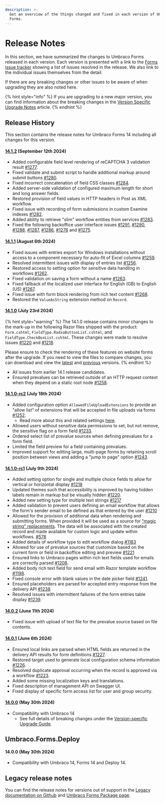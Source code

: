 ```yaml
---
description: >-
  Get an overview of the things changed and fixed in each version of Umbraco
  Forms.
---
```


# Release Notes

In this section, we have summarized the changes to Umbraco Forms released in each version. Each version is presented with a link to the [Forms issue tracker](https://github.com/umbraco/Umbraco.Forms.Issues/issues) showing a list of issues resolved in the release. We also link to the individual issues themselves from the detail.

If there are any breaking changes or other issues to be aware of when upgrading they are also noted here.

{% hint style="info" %}
If you are upgrading to a new major version, you can find information about the breaking changes in the [Version Specific Upgrade Notes](upgrading/version-specific.md) article.
{% endhint %}

## Release History

This section contains the release notes for Umbraco Forms 14 including all changes for this version.

#### [**14.1.2**](https://github.com/umbraco/Umbraco.Forms.Issues/issues?q=is%3Aissue+is%3Aclosed+label%3Arelease%2F14.1.2) **(September 12th 2024)**

* Added configurable field level rendering of reCAPTCHA 3 validation result [#1277](https://github.com/umbraco/Umbraco.Forms.Issues/issues/1277).
* Fixed validate and submit script to handle additional markup around submit buttons [#1280](https://github.com/umbraco/Umbraco.Forms.Issues/issues/1280).
* Fixed incorrect concatenation of field CSS classes [#1284](https://github.com/umbraco/Umbraco.Forms.Issues/issues/1284).
* Added server-side validation of configured maximum length for short and long answer fields.
* Restored provision of field values in HTTP headers in Post as XML workflow.
* Fixed issue with recording of form submissions in custom Examine indexes [#1282](https://github.com/umbraco/Umbraco.Forms.Issues/issues/1282).
* Added ability to retrieve "slim" workflow entities from services [#1283](https://github.com/umbraco/Umbraco.Forms.Issues/issues/1283).
* Fixed the following backoffice user interface issues [#1291](https://github.com/umbraco/Umbraco.Forms.Issues/issues/1291), [#1290](https://github.com/umbraco/Umbraco.Forms.Issues/issues/1290), [#1288](https://github.com/umbraco/Umbraco.Forms.Issues/issues/1288), [#1287](https://github.com/umbraco/Umbraco.Forms.Issues/issues/1287), [#1286](https://github.com/umbraco/Umbraco.Forms.Issues/issues/1286), [#1278](https://github.com/umbraco/Umbraco.Forms.Issues/issues/1278) and [#1275](https://github.com/umbraco/Umbraco.Forms.Issues/issues/1275).

#### [**14.1.1**](https://github.com/umbraco/Umbraco.Forms.Issues/issues?q=is%3Aissue+is%3Aclosed+label%3Arelease%2F14.1.1) **(August 6th 2024)**

* Fixed issues with entries export for Windows installations without access to a component necessary for auto-fit of Excel columns [#1259](https://github.com/umbraco/Umbraco.Forms.Issues/issues/1259).
* Resolved intermittent issues with display of entries list [#1256](https://github.com/umbraco/Umbraco.Forms.Issues/issues/1256).
* Restored access to setting option for sensitive data handling in workflows [#1262](https://github.com/umbraco/Umbraco.Forms.Issues/issues/1262).
* Fixed validation on saving a form without a name [#1263](https://github.com/umbraco/Umbraco.Forms.Issues/issues/1263).
* Fixed fallback of the localized user interface for English (GB) to English (US) [#1267](https://github.com/umbraco/Umbraco.Forms.Issues/issues/1267).
* Fixed issue with form block rendering from rich text content [#1268](https://github.com/umbraco/Umbraco.Forms.Issues/issues/1268).
* Restored the `ValueAsString` extension method on `Record`.

#### [**14.1.0**](https://github.com/umbraco/Umbraco.Forms.Issues/issues?q=is%3Aissue+is%3Aclosed+label%3Arelease%2F14.1.0) **(July 23rd 2024)**

{% hint style="warning" %}
The 14.1.0 release contains minor changes to the mark-up in the following Razor files shipped with the product: `Form.cshtml`, `FieldType.RadioButtonList.cshtml`, and `FieldType.CheckBoxList.cshtml`. These changes were made to resolve issues [#1220](https://github.com/umbraco/Umbraco.Forms.Issues/issues/1220) and [#1218](https://github.com/umbraco/Umbraco.Forms.Issues/issues/1218).

Please ensure to check the rendering of these features on website forms after the upgrade. If you need to view the files to compare changes, you can download and view the [latest](https://our.umbraco.com/FileDownload?id=24343) and [previous](https://our.umbraco.com/FileDownload?id=24339) versions.
{% endhint %}

* All issues from earlier 14.1 release candidates.
* Ensured prevalues can be retrieved outside of an HTTP request context when they depend on a static root node [#1258](https://github.com/umbraco/Umbraco.Forms.Issues/issues/1258).

#### [**14.1.0-rc2**](https://github.com/umbraco/Umbraco.Forms.Issues/issues?q=is%3Aissue+is%3Aclosed+label%3Arelease%2F14.1.0) **(July 18th 2024)**

* Added configuration option `AllowedFileUploadExtensions` to provide an "allow list" of extensions that will be accepted in file uploads via forms [#1252](https://github.com/umbraco/Umbraco.Forms.Issues/issues/1252).
  * Read more about this and related settings [here](developer/configuration/#allowedfileuploadextensions).
* Allowed users without sensitive data permissions to set, but not remove, the sensitive flag on a form field [#1233](https://github.com/umbraco/Umbraco.Forms.Issues/issues/1233).
* Ordered select list of prevalue sources when defining prevalues for a form field.
* Limited the field preview for a field containing prevalues.
* Improved support for editing large, multi-page forms by retaining scroll position between views and adding a "jump to page" option [#1243](https://github.com/umbraco/Umbraco.Forms.Issues/issues/1243).

#### [**14.1.0-rc1**](https://github.com/umbraco/Umbraco.Forms.Issues/issues?q=is%3Aissue+is%3Aclosed+label%3Arelease%2F14.1.0) **(July 9th 2024)**

* Added setting option for single and multiple choice fields to allow for vertical or horizontal display [#1218](https://github.com/umbraco/Umbraco.Forms.Issues/issues/1218)
* Updated themes such that accessibility is improved by having hidden labels remain in markup but be visually hidden [#1220](https://github.com/umbraco/Umbraco.Forms.Issues/issues/1220).
* Added new setting type for multiple text strings [#1217](https://github.com/umbraco/Umbraco.Forms.Issues/issues/1217)
* Added validation to prevent users defining an email workflow that allows the form's sender email to be defined as that entered by the user [#1210](https://github.com/umbraco/Umbraco.Forms.Issues/issues/1210)
* Allowed for the provision of additional data when rendering and submitting forms. When provided it will be used as a source for ["magic string" replacements](magic-strings.md). The data will be associated with the created record and made available for custom logic and update within workflows. [#578](https://github.com/umbraco/Umbraco.Forms.Issues/issues/578)
* Added details of workflow type to edit workflow dialog [#1183](https://github.com/umbraco/Umbraco.Forms.Issues/issues/1183)
* Allowed for use of prevalue sources that customize based on the current form or field in backoffice editing and preview [#1221](https://github.com/umbraco/Umbraco.Forms.Issues/issues/1221)
* Ensured links to Umbraco pages within rich text fields used for emails are correctly parsed [#1208](https://github.com/umbraco/Umbraco.Forms.Issues/issues/1208).
* Added body rich text field for send email with Razor template workflow [#1198](https://github.com/umbraco/Umbraco.Forms.Issues/issues/1198).
* Fixed console error with blank values in the date picker field [#1241](https://github.com/umbraco/Umbraco.Forms.Issues/issues/1241).
* Ensured placeholders are parsed for accepted entry response from the delivery API [#1238](https://github.com/umbraco/Umbraco.Forms.Issues/issues/1238).
* Resolved issues with intermittent failures of the form entries table display [#1239](https://github.com/umbraco/Umbraco.Forms.Issues/issues/1239).

#### [**14.0.2**](https://github.com/umbraco/Umbraco.Forms.Issues/issues?q=is%3Aissue+is%3Aclosed+label%3Arelease%2F14.0.2) **(June 11th 2024)**

* Fixed issue with upload of text file for the prevalue source based on file contents.

#### [**14.0.1**](https://github.com/umbraco/Umbraco.Forms.Issues/issues?q=is%3Aissue+is%3Aclosed+label%3Arelease%2F14.0.1) **(June 6th 2024)**

* Ensured local links are parsed when HTML fields are returned in the delivery API results for form definitions [#1227](https://github.com/umbraco/Umbraco.Forms.Issues/issues/1227).
* Restored target used to generate local configuration schema information [#1226](https://github.com/umbraco/Umbraco.Forms.Issues/issues/1226).
* Resolved duplicate approval occurring when the record is approved via a workflow [#1223](https://github.com/umbraco/Umbraco.Forms.Issues/issues/1223).
* Added some missing localization keys and translations.
* Fixed description of management API on Swagger UI.
* Fixed display of specific form access list for user and group security.

#### [**14.0.0**](https://github.com/umbraco/Umbraco.Forms.Issues/issues?q=is%3Aissue+is%3Aclosed+label%3Arelease%2F14.0.0) **(May 30th 2024)**

* Compatibility with Umbraco 14
  * See full details of breaking changes under the [Version-specific Upgrade Guide](upgrading/version-specific.md).

## Umbraco.Forms.Deploy

#### **14.0.0** **(May 30th 2024)**

* Compatibility with Umbraco 14, Forms 14 and Deploy 14.

## Legacy release notes

You can find the release notes for versions out of support in the [Legacy documentation on Github](https://github.com/umbraco/UmbracoDocs/blob/umbraco-eol-versions/11/umbraco-forms/release-notes.md) and [Umbraco Forms Package page](https://our.umbraco.com/packages/developer-tools/umbraco-forms/).
